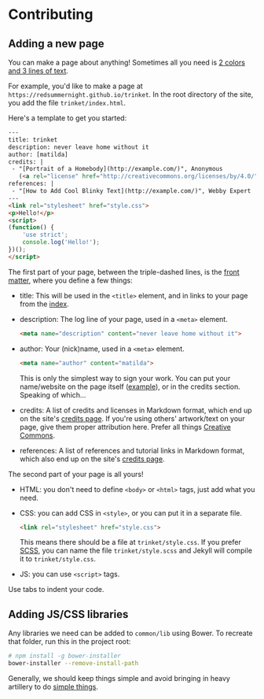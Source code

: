 # Contributing

## Adding a new page

You can make a page about anything!
Sometimes all you need is [2 colors and 3 lines of text](https://redsummernight.github.io/color/mixology/).

For example, you'd like to make a page at `https://redsummernight.github.io/trinket`.
In the root directory of the site, you add the file `trinket/index.html`.

Here's a template to get you started:

```html
---
title: trinket
description: never leave home without it
author: [matilda]
credits: |
 - "[Portrait of a Homebody](http://example.com/)", Anonymous
   (<a rel="license" href="http://creativecommons.org/licenses/by/4.0/">CC BY 4.0</a>)
references: |
 - "[How to Add Cool Blinky Text](http://example.com/)", Webby Expert
---
<link rel="stylesheet" href="style.css">
<p>Hello!</p>
<script>
(function() {
	'use strict';
	console.log('Hello!');
})();
</script>
```

The first part of your page, between the triple-dashed lines,
is the [front matter](https://jekyllrb.com/docs/frontmatter/), where you define a few things:

- title: This will be used in the `<title>` element, and in links to your page
  from the [index](https://redsummernight.github.io/).

- description: The log line of your page, used in a `<meta>` element.

  ```html
  <meta name="description" content="never leave home without it">
  ```

- author: Your (nick)name, used in a `<meta>` element.

  ```html
  <meta name="author" content="matilda">
  ```

  This is only the simplest way to sign your work. You can put your name/website
  on the page itself ([example](https://redsummernight.github.io/persona/mindful/)),
  or in the credits section. Speaking of which...

- credits: A list of credits and licenses in Markdown format, which end up on the site's
  [credits page](http://redsummernight.github.io/credits/).
  If you're using others' artwork/text on your page, give them proper attribution here.
  Prefer all things [Creative Commons](https://search.creativecommons.org/).

- references: A list of references and tutorial links in Markdown format, which also end up
  on the site's [credits page](http://redsummernight.github.io/credits/).

The second part of your page is all yours!

- HTML: you don't need to define `<body>` or `<html>` tags, just add what you need.

- CSS: you can add CSS in `<style>`, or you can put it in a separate file.

  ```html
  <link rel="stylesheet" href="style.css">
  ```
  This means there should be a file at `trinket/style.css`.
  If you prefer [SCSS](https://jekyllrb.com/docs/assets/), you can name the file
  `trinket/style.scss` and Jekyll will compile it to `trinket/style.css`.

- JS: you can use `<script>` tags.

Use tabs to indent your code.

## Adding JS/CSS libraries

Any libraries we need can be added to `common/lib` using Bower.
To recreate that folder, run this in the project root:

```sh
# npm install -g bower-installer
bower-installer --remove-install-path
```

Generally, we should keep things simple and avoid bringing in heavy artillery
to do [simple things](http://youmightnotneedjquery.com/).
